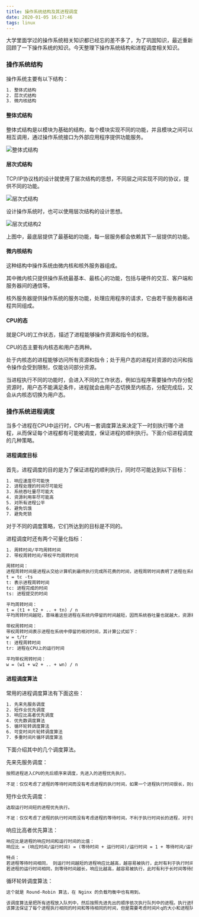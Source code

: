 ```yaml
---
title: 操作系统结构及其进程调度
date: 2020-01-05 16:17:46
tags: linux
---
```


大学里面学过的操作系统相关知识都已经忘的差不多了，为了巩固知识，最近重新回顾了一下操作系统的知识。今天整理下操作系统结构和进程调度相关知识。

<!--more-->

### 操作系统结构

操作系统主要有以下结构：

```txt
1. 整体式结构
2. 层次式结构
3. 微内核结构
```

#### 整体式结构

整体式结构是以模块为基础的结构，每个模块实现不同的功能，并且模块之间可以相互调用，通过操作系统接口为外部应用程序提供功能服务。

![整体式结构](操作系统结构及其进程调度/整体式结构.png)



#### 层次式结构

TCP/IP协议栈的设计就使用了层次结构的思想，不同层之间实现不同的协议，提供不同的功能。

![层次式结构](层次式结构1.png)





设计操作系统时，也可以使用层次结构的设计思想。

![层次式结构2](操作系统结构及其进程调度/层次式结构2.png)



上图中，最底层提供了最基础的功能，每一层服务都会依赖其下一层提供的功能。



#### 微内核结构

这种结构中操作系统由微内核和核外服务器组成。

其中微内核只提供操作系统最基本、最核心的功能，包括与硬件的交互、客户端和服务器间的通信等。

核外服务器提供操作系统的服务功能，处理应用程序的请求，它由若干服务器和进程共同组成。



#### CPU的态

就是CPU的工作状态，描述了进程能够操作资源和指令的权限。

CPU的态主要有内核态和用户态两种。

处于内核态的进程能够访问所有资源和指令；处于用户态的进程对资源的访问和指令操作会受到限制，仅能访问部分资源。

当进程执行不同的功能时，会进入不同的工作状态，例如当程序需要操作内存分配资源时，用户态不能满足条件，进程就会由用户态切换至内核态，分配完成后，又会从内核态切换为用户态。



### 操作系统进程调度

当多个进程在CPU中运行时，CPU有一套调度算法来决定下一时刻执行哪个进程，从而保证每个进程都有可能被调度，保证进程的顺利执行。下面介绍进程调度的几种策略。



#### 进程调度目标

首先，进程调度的目的是为了保证进程的顺利执行，同时尽可能达到以下目标：

```txt
1. 响应速度尽可能快
2. 进程处理的时间尽可能短
3. 系统吞吐量尽可能大
4. 资源利用率尽可能高
5. 对所有进程公平
6. 避免饥饿
7. 避免死锁
```

对于不同的调度策略，它们所达到的目标是不同的。

进程调度时还有两个可量化指标：

```txt
1. 周转时间/平均周转时间
2. 带权周转时间/带权平均周转时间

周转时间：
进程周转时间是进程从交给计算机到最终执行完成所花费的时间，进程周转时间表明了进程在系统中停留时间的长短。其计算公式如下:
t = tc -ts
t: 表示进程周转时间
tc: 进程完成的时间
ts: 进程提交的时间

平均周转时间：
t = (t1 + t2 + .. + tn) / n
平均周转时间越短，意味着这些进程在系统内停留的时间越短，因而系统吞吐量也就越大，资源利用率也越高。

带权周转时间：
带权周转时间表示进程在系统中停留的相对时间，其计算公式如下：
w = t/tr
t: 进程周转时间
tr: 进程在CPU上的运行时间

平均带权周转时间：
w = (w1 + w2 + .. + wn) / n
```



#### 进程调度算法

常用的进程调度算法有下面这些：

```txt
1. 先来先服务调度
2. 短作业优先调度
3. 响应比高者优先调度
4. 优先数调度算法
5. 循环轮转调度算法
6. 可变时间片轮转调度算法
7. 多重时间片循环调度算法
```



下面介绍其中的几个调度算法。



先来先服务调度：

```txt
按照进程进入CPU的先后顺序来调度，先进入的进程优先执行。

不足：仅仅考虑了进程的等待时间而没有考虑进程的执行时间，如果一个进程执行时间很长，则会阻塞下面执行时间较短的那些进程，不利于执行时间短的进程。
```



短作业优先调度：

```txt
选取运行时间短的进程优先执行。

不足：仅仅考虑了进程的执行时间而没有考虑进程的等待时间，不利于执行时间长的进程，对于执行时间长的进程，可能一直不会被执行。
```



响应比高者优先算法：

```txt
响应比是进程的响应时间和运行时间的比值：
响应比 = (响应时间/运行时间) = (等待时间 + 运行时间)/运行时间 = 1 + 等待时间/运行时间

特点：
若进程等待时间相同， 则运行时间越短的进程响应比越高，越容易被执行，此时有利于执行时间短的进程。
若进程的运行时间相同，则等待时间越长，响应比越高，越容易被执行，此时有利于长时间等待的进程。
```



循环轮转调度算法：

```txt
这个就是 Round-Robin 算法，在 Nginx 的负载均衡中也有用到。

该调度算法是把所有进程放入队列中，然后按照先进先出的顺序依次执行队列中的进程。执行进程时，会以时间片q为单位执行，即每个进程执行时长为q，执行完再把进程放入队尾，去执行下一个进程。
该算法保证了每个进程执行相同的时间和等待相同的时间，但是需要考虑时间片q的大小和进程队列的数量。
```

